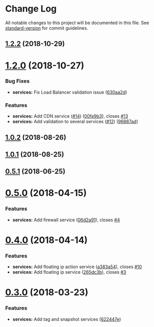 # Change Log

All notable changes to this project will be documented in this file. See [standard-version](https://github.com/conventional-changelog/standard-version) for commit guidelines.

<a name="1.2.2"></a>
## [1.2.2](https://github.com/jbw91/digitalocean-js/compare/v1.2.0...v1.2.2) (2018-10-29)



<a name="1.2.0"></a>
# [1.2.0](https://github.com/jbw91/digitalocean-js/compare/v1.0.2...v1.2.0) (2018-10-27)


### Bug Fixes

* **services:** Fix Load Balancer validation issue ([630aa2d](https://github.com/jbw91/digitalocean-js/commit/630aa2d))


### Features

* **services:** Add CDN service ([#14](https://github.com/jbw91/digitalocean-js/issues/14)) ([00fe9b3](https://github.com/jbw91/digitalocean-js/commit/00fe9b3)), closes [#13](https://github.com/jbw91/digitalocean-js/issues/13)
* **services:** Add validation to several services ([#12](https://github.com/jbw91/digitalocean-js/issues/12)) ([96887ad](https://github.com/jbw91/digitalocean-js/commit/96887ad))



<a name="1.0.2"></a>
## [1.0.2](https://github.com/jbw91/digitalocean-js/compare/v1.0.1...v1.0.2) (2018-08-26)



<a name="1.0.1"></a>
## [1.0.1](https://github.com/jbw91/digitalocean-js/compare/v0.5.1...v1.0.1) (2018-08-25)



<a name="0.5.1"></a>
## [0.5.1](https://github.com/jbw91/digitalocean-js/compare/v0.5.0...v0.5.1) (2018-06-25)



<a name="0.5.0"></a>
# [0.5.0](https://github.com/jbw91/digitalocean-js/compare/v0.4.0...v0.5.0) (2018-04-15)


### Features

* **services:** Add firewall service ([06d2a91](https://github.com/jbw91/digitalocean-js/commit/06d2a91)), closes [#4](https://github.com/jbw91/digitalocean-js/issues/4)



<a name="0.4.0"></a>
# [0.4.0](https://github.com/jbw91/digitalocean-js/compare/v0.3.0...v0.4.0) (2018-04-14)


### Features

* **services:** Add floating ip action service ([a383a54](https://github.com/jbw91/digitalocean-js/commit/a383a54)), closes [#10](https://github.com/jbw91/digitalocean-js/issues/10)
* **services:** Add floating ip service ([265dc3b](https://github.com/jbw91/digitalocean-js/commit/265dc3b)), closes [#3](https://github.com/jbw91/digitalocean-js/issues/3)



<a name="0.3.0"></a>
# [0.3.0](https://github.com/jbw91/digitalocean-js/compare/v0.2.3...v0.3.0) (2018-03-23)


### Features

* **services:** Add tag and snapshot services ([622447e](https://github.com/jbw91/digitalocean-js/commit/622447e))
